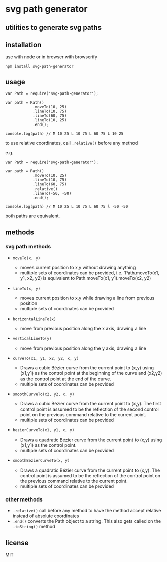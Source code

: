 
# svg path generator

## utilities to generate svg paths

## installation

use with node or in browser with browserify

```
npm install svg-path-generator
```

## usage

```
var Path = require('svg-path-generator');

var path = Path()
            .moveTo(10, 25)
            .lineTo(10, 75)
            .lineTo(60, 75)
            .lineTo(10, 25)
            .end();

console.log(path) // M 10 25 L 10 75 L 60 75 L 10 25

```

to use relative coordinates, call `.relative()` before any method

e.g.
```
var Path = require('svg-path-generator');

var path = Path()
            .moveTo(10, 25)
            .lineTo(10, 75)
            .lineTo(60, 75)
            .relative()
            .lineTo(-50, -50)
            .end();

console.log(path) // M 10 25 L 10 75 L 60 75 l -50 -50

```

both paths are equivalent.



## methods

### svg path methods

* `moveTo(x, y)`
    * moves current position to x,y without drawing anything
    * multiple sets of coordinates can be provided, i.e. `Path.moveTo(x1, y1, x2, y2) is equivalent to Path.moveTo(x1, y1).moveTo(x2, y2)
* `lineTo(x, y)`
    * moves current position to x,y while drawing a line from previous position
    * multiple sets of coordinates can be provided
* `horizontalLineTo(x)`
    * move from previous position along the x axis, drawing a line
* `verticalLineTo(y)`
    * move from previous position along the y axis, drawing a line
* `curveTo(x1, y1, x2, y2, x, y)`
    * Draws a cubic Bézier curve from the current point to (x,y) using (x1,y1) as the control point at the beginning of the curve and (x2,y2) as the control point at the end of the curve.
    * multiple sets of coordinates can be provided

* `smoothCurveTo(x2, y2, x, y)`
    * Draws a cubic Bézier curve from the current point to (x,y). The first control point is assumed to be the reflection of the second control point on the previous command relative to the current point.
    * multiple sets of coordinates can be provided

* `bezierCurveTo(x1, y1, x, y)`
    * Draws a quadratic Bézier curve from the current point to (x,y) using (x1,y1) as the control point. 
    * multiple sets of coordinates can be provided

* `smoothBezierCurveTo(x, y)`
    * Draws a quadratic Bézier curve from the current point to (x,y). The control point is assumed to be the reflection of the control point on the previous command relative to the current point.
    * multiple sets of coordinates can be provided


### other methods

* `.relative()` call before any method to have the method accept relative instead of absolute coordinates
* `.end()` converts the Path object to a string. This also gets called on the `.toString()` method


## license

MIT
